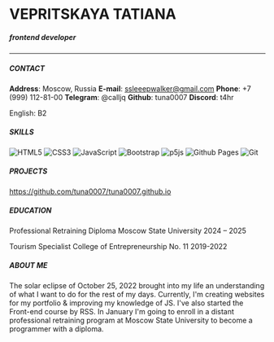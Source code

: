 # **VEPRITSKAYA TATIANA**
##### *frontend developer*  

---


##### CONTACT
**Address**: Moscow, Russia
**E-mail**: ssleeepwalker@gmail.com
**Phone**: +7 (999) 112-81-00
**Telegram**: @calljq
**Github**: tuna0007
**Discord**: t4hr


English: B2

##### SKILLS
![HTML5](https://img.shields.io/badge/html5-%23E34F26.svg?style=for-the-badge&logo=html5&logoColor=white)
![CSS3](https://img.shields.io/badge/css3-%231572B6.svg?style=for-the-badge&logo=css3&logoColor=white)
![JavaScript](https://img.shields.io/badge/javascript-%23323330.svg?style=for-the-badge&logo=javascript&logoColor=%23F7DF1E)
![Bootstrap](https://img.shields.io/badge/bootstrap-%238511FA.svg?style=for-the-badge&logo=bootstrap&logoColor=white)
![p5js](https://img.shields.io/badge/p5.js-ED225D?style=for-the-badge&logo=p5.js&logoColor=FFFFFF)
![Github Pages](https://img.shields.io/badge/github%20pages-121013?style=for-the-badge&logo=github&logoColor=white)
![Git](https://img.shields.io/badge/git-%23F05033.svg?style=for-the-badge&logo=git&logoColor=white)

##### PROJECTS
https://github.com/tuna0007/tuna0007.github.io


##### EDUCATION
Professional Retraining Diploma
Moscow State University
2024 – 2025

Tourism Specialist
College of Entrepreneurship No. 11
2019-2022


##### ABOUT ME
The solar eclipse of October 25, 2022 brought into my life an understanding of what I want to do for the rest of my days.
Currently, I'm creating websites for my portfolio & improving my knowledge of JS. I've also started the Front-end course by RSS. 
In January I'm going to enroll in a distant professional retraining program at Moscow State University to become a programmer with a diploma.



